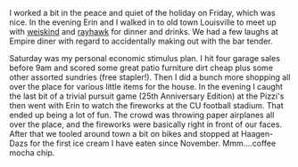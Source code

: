 I worked a bit in the peace and quiet of the holiday on Friday, which was nice. In the evening Erin and I walked in to old town Louisville to meet up with [weiskind](http://weiskind.livejournal.com) and [rayhawk](http://rayhawk.livejournal.com) for dinner and drinks. We had a few laughs at Empire diner with regard to accidentally making out with the bar tender.

Saturday was my personal economic stimulus plan. I hit four garage sales before 9am and scored some great patio furniture dirt cheap plus some other assorted sundries (free stapler!). Then I did a bunch more shopping all over the place for various little items for the house. In the evening I caught the last bit of a trivial pursuit game (25th Anniversary Edition) at the Pizzi's then went with Erin to watch the fireworks at the CU football stadium. That ended up being a lot of fun. The crowd was throwing paper airplanes all over the place, and the fireworks were basically right in front of our faces. After that we tooled around town a bit on bikes and stopped at Haagen-Dazs for the first ice cream I have eaten since November. Mmm....coffee mocha chip.